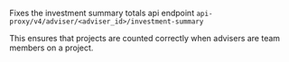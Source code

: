 Fixes the investment summary totals api endpoint `api-proxy/v4/adviser/<adviser_id>/investment-summary` 

This ensures that projects are counted correctly when advisers are team members on a project.
